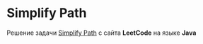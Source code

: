 # Simplify Path
Решение задачи [Simplify Path](https://leetcode.com/problems/simplify-path/) с сайта **LeetCode** на языке **Java**